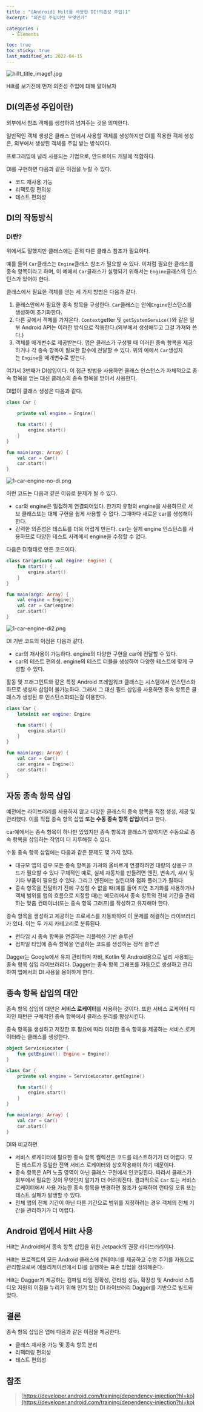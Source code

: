 ```yaml
---
title : "[Android] Hilt를 사용한 DI(의존성 주입)1"
excerpt: "의존성 주입이란 무엇인가"

categories :
  - Elements

toc: true
toc_sticky: true
last_modified_at: 2022-04-15
---
```


![hillt_title_image1.jpg](/assets/images/hillt_title_image1.jpg?raw=true)

Hilt를 보기전에 먼저 의존성 주입에 대해 알아보자

## DI(의존성 주입이란)

외부에서 참조 객체를 생성하여 넘겨주는 것을 의미한다.

일반적인 객체 생성은 클래스 안에서 사용할 객체를 생성하지만 DI를 적용한 객체 생성은, 외부에서 생성된 객체를 주입 받는 방식이다.

프로그래밍에 널리 사용되는 기법으로, 안드로이드 개발에 적합하다.

DI를 구현하면 다음과 같은 이점을 누릴 수 있다.

- 코드 재사용 가능
- 리팩토링 편의성
- 테스트 편의성

## DI의 작동방식

### DI란?

위에서도 말했지만 클래스에는 흔히 다른 클래스 참조가 필요하다.

예를 들어 `Car`클래스는 `Engine`클래스 참조가 필요할 수 있다. 이처럼 필요한 클래스를 종속 항목이라고 하며, 이 예에서 `Car`클래스가 실행되기 위해서는 `Engine`클래스의 인스턴스가 있어야 한다.

클래스에서 필요한 객체를 얻는 세 가지 방법은 다음과 같다.

1. 클래스안에서 필요한 종속 항목을 구성한다. `Car`클래스는 안에`Engine`인스턴스를 생성하여 초기화한다.
2. 다른 곳에서 객체를 가져온다. `Context`getter 및 `getSystemService()`와 같은 일부 Android API는 이러한 방식으로 작동한다.(외부에서 생성해두고 그걸 가져와 쓴다.)
3. 객체를 매개변수로 제공받는다. 앱은 클래스가 구성될 때 이러한 종속 항목을 제공하거나 각 종속 항목이 필요한 함수에 전달할 수 있다. 위의 예에서 `Car`생성자는 `Engine`을 매개변수로 받는다.

여기서 3번째가 DI삽입이다. 이 접근 방법을 사용하면 클래스 인스턴스가 자체적으로 종속 항목을 얻는 대신 클래스의 종속 항목을 받아서 사용한다.

DI없이 클래스 생성은 다음과 같다.

```kotlin
class Car {

    private val engine = Engine()

    fun start() {
        engine.start()
    }
}

fun main(args: Array) {
    val car = Car()
    car.start()
}
```

![1-car-engine-no-di.png](/assets/images/1-car-engine-no-di.png?raw=true)

이런 코드는 다음과 같은 이유로 문제가 될 수 있다.

- car와 engine은 밀접하게 연결되어있다. 한가지 유형의 engine을 사용하므로 서브 클래스또는 대체 구현을 쉽게 사용할 수 없다.  그때마다 새로운 car를 생성해야한다.
- 강력한 의존성은 테스트를 더욱 어렵게 만든다. car는 실제 engine 인스턴스를 사용하므로 다양한 테스트 사례에서 engine을 수정할 수 없다.

다음은 DI형태로 만든 코드이다.

```kotlin
class Car(private val engine: Engine) {
    fun start() {
        engine.start()
    }
}

fun main(args: Array) {
    val engine = Engine()
    val car = Car(engine)
    car.start()
}
```

![1-car-engine-di2.png](/assets/images/1-car-engine-di2.png?raw=true)

DI 기반 코드의 이점은 다음과 같다.

- car의 재사용이 가능하다. engine의 다양한 구현을 car에 전달할 수 있다.
- car의 테스트 편의성. engine의 테스트 더블을 생성하여 다양한 테스트에 맞게 구성할 수 있다.

활동 및 프래그먼트와 같은 특정 Android 프레임워크 클래스는 시스템에서 인스턴스화하므로 생성자 삽입이 불가능하다. 그래서 그 대신 필드 삽입을 사용하면 종속 항목은 클래스가 생성된 후 인스턴스화되는걸 이용한다.

```kotlin
class Car {
    lateinit var engine: Engine

    fun start() {
        engine.start()
    }
}

fun main(args: Array) {
    val car = Car()
    car.engine = Engine()
    car.start()
}
```

## 자동 종속 항목 삽입

예전에는 라이브러리를 사용하지 않고 다양한 클래스의 종속 항목을 직접 생성, 제공 및 관리했다. 이를 직접 종속 항목 삽입 **또는 수동 종속 항목 삽입**이라고 한다.

car예에서는 종속 항목이 하나만 있었지만 종속 항목과 클래스가 많아지면 수동으로 종속 항목을 삽입하는 작업이 더 지루해질 수 있다.

수동 종속 항목 삽입에는 다음과 같은 문제도 몇 가지 있다.

- 대규모 앱의 경우 모든 종속 항목을 가져와 올바르게 연결하려면 대량의 상용구 코드가 필요할 수 있다 구체적인 예로, 실제 자동차를 만들려면 엔진, 변속기, 섀시 및 기타 부품이 필요할 수 있다. 그리고 엔진에는 실린더와 점화 플러그가 필하다.
- 종속 항목을 전달하기 전에 구성할 수 없을 때(예를 들어 지연 초기화를 사용하거나 객체 범위를 앱의 흐름으로 지정할 때)는 메모리에서 종속 항목의 전체 기간을 관리하는 맞춤 컨테이너(또는 종속 항목 그래프)를 작성하고 유지해야 한다.

종속 항목을 생성하고 제공하는 프로세스를 자동화하여 이 문제를 해결하는 라이브러리가 있다. 이는 두 가지 카테고리로 분류된다.

- 런타임 시 종속 항목을 연결하는 리플렉션 기반 솔루션
- 컴파일 타임에 종속 항목을 연결하는 코드를 생성하는 정적 솔루션

Dagger는 Google에서 유지 관리하며 자바, Kotlin 및 Android용으로 널리 사용되는 종속 항목 삽입 라이브러리다. Dagger는 종속 항목 그래프를 자동으로 생성하고 관리하여 앱에서의 DI 사용을 용이하게 한다.

## 종속 항목 삽입의 대안

종속 항목 삽입의 대안은 **서비스 로케이터**를 사용하는 것이다. 또한 서비스 로케이터 디자인 패턴은 구체적인 종속 항목에서 클래스 분리를 향상시킨다.

종속 항목을 생성하고 저장한 후 필요에 따라 이러한 종속 항목을 제공하는 서비스 로케이터라는 클래스를 생성한다.

```kotlin
object ServiceLocator {
    fun getEngine(): Engine = Engine()
}

class Car {
    private val engine = ServiceLocator.getEngine()

    fun start() {
        engine.start()
    }
}

fun main(args: Array) {
    val car = Car()
    car.start()
}
```

DI와 비교하면

- 서비스 로케이터에 필요한 종속 항목 컬렉션은 코드를 테스트하기가 더 어렵다. 모든 테스트가 동일한 전역 서비스 로케이터와 상호작용해야 하기 때문이다.
- 종속 항목은 API 노출 영역이 아닌 클래스 구현에서 인코딩된다. 따라서 클래스가 외부에서 필요한 것이 무엇인지 알기가 더 어려워진다. 결과적으로 `Car` 또는 서비스 로케이터에서 사용 가능한 종속 항목을 변경하면 참조가 실패하여 런타임 오류 또는 테스트 실패가 발생할 수 있다.
- 전체 앱의 전체 기간이 아닌 다른 기간으로 범위를 지정하려는 경우 객체의 전체 기간을 관리하기가 더 어렵다.

## **Android 앱에서 Hilt 사용**

Hilt는 Android에서 종속 항목 삽입을 위한 Jetpack의 권장 라이브러리이다.

Hilt는 프로젝트의 모든 Android 클래스에 컨테이너를 제공하고 수명 주기를 자동으로 관리함으로써 애플리케이션에서 DI를 실행하는 표준 방법을 정의해준다.

Hilt는 Dagger가 제공하는 컴파일 타임 정확성, 런타임 성능, 확장성 및 Android 스튜디오 지원의 이점을 누리기 위해 인기 있는 DI 라이브러리 Dagger를 기반으로 빌드되었다.

## 결론

종속 항목 삽입은 앱에 다음과 같은 이점을 제공한다.

- 클래스 재사용 가능 및 종속 항목 분리
- 리팩터링 편의성
- 테스트 편의성

## 참조

> [https://developer.android.com/training/dependency-injection?hl=ko](https://developer.android.com/training/dependency-injection?hl=ko)
>